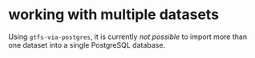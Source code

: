 # working with multiple datasets

Using `gtfs-via-postgres`, it is currently *not possible* to import more than one dataset into a single PostgreSQL database.
